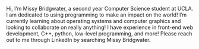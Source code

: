 Hi, I’m Missy Bridgwater, a second year Computer Science student at UCLA. I am dedicated to 
using programming to make an impact on the world! I’m currently learning about operating 
systems and computer graphics and looking to collaborate on really anything! I have experience 
in front-end web development, C++, python, low-level programming, and more! Please reach out to 
me through LinkedIn by searching Missy Bridgwater.
